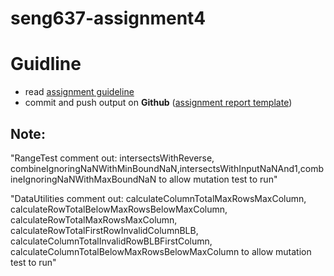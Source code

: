 # seng637-assignment4

# Guidline

- read [assignment guideline](assignment4.md)
- commit and push output on **Github** ([assignment report template](./Assignment4-ReportTemplate.md))

## Note:

"RangeTest comment out: intersectsWithReverse, combineIgnoringNaNWithMinBoundNaN,intersectsWithInputNaNAnd1,combineIgnoringNaNWithMaxBoundNaN   to allow mutation test to run"

"DataUtilities comment out: calculateColumnTotalMaxRowsMaxColumn, 
calculateRowTotalBelowMaxRowsBelowMaxColumn, calculateRowTotalMaxRowsMaxColumn, calculateRowTotalFirstRowInvalidColumnBLB, calculateColumnTotalInvalidRowBLBFirstColumn, calculateColumnTotalBelowMaxRowsBelowMaxColumn    to allow mutation test to run"

